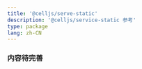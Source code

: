 ```yaml
---
title: '@celljs/serve-static'
description: '@celljs/service-static 参考'
type: package
lang: zh-CN
---
```


### 内容待完善
